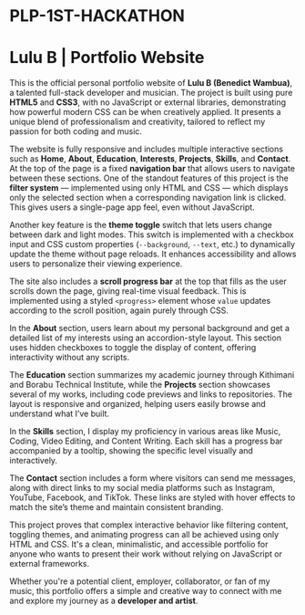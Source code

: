 # PLP-1ST-HACKATHON
# Lulu B | Portfolio Website

This is the official personal portfolio website of **Lulu B (Benedict Wambua)**, a talented full-stack developer and musician. The project is built using pure **HTML5** and **CSS3**, with no JavaScript or external libraries, demonstrating how powerful modern CSS can be when creatively applied. It presents a unique blend of professionalism and creativity, tailored to reflect my passion for both coding and music.

The website is fully responsive and includes multiple interactive sections such as **Home**, **About**, **Education**, **Interests**, **Projects**, **Skills**, and **Contact**. At the top of the page is a fixed **navigation bar** that allows users to navigate between these sections. One of the standout features of this project is the **filter system** — implemented using only HTML and CSS — which displays only the selected section when a corresponding navigation link is clicked. This gives users a single-page app feel, even without JavaScript.

Another key feature is the **theme toggle** switch that lets users change between dark and light modes. This switch is implemented with a checkbox input and CSS custom properties (`--background`, `--text`, etc.) to dynamically update the theme without page reloads. It enhances accessibility and allows users to personalize their viewing experience.

The site also includes a **scroll progress bar** at the top that fills as the user scrolls down the page, giving real-time visual feedback. This is implemented using a styled `<progress>` element whose `value` updates according to the scroll position, again purely through CSS.

In the **About** section, users learn about my personal background and get a detailed list of my interests using an accordion-style layout. This section uses hidden checkboxes to toggle the display of content, offering interactivity without any scripts.

The **Education** section summarizes my academic journey through Kithimani and Borabu Technical Institute, while the **Projects** section showcases several of my works, including code previews and links to repositories. The layout is responsive and organized, helping users easily browse and understand what I’ve built.

In the **Skills** section, I display my proficiency in various areas like Music, Coding, Video Editing, and Content Writing. Each skill has a progress bar accompanied by a tooltip, showing the specific level visually and interactively.

The **Contact** section includes a form where visitors can send me messages, along with direct links to my social media platforms such as Instagram, YouTube, Facebook, and TikTok. These links are styled with hover effects to match the site’s theme and maintain consistent branding.

This project proves that complex interactive behavior like filtering content, toggling themes, and animating progress can all be achieved using only HTML and CSS. It's a clean, minimalistic, and accessible portfolio for anyone who wants to present their work without relying on JavaScript or external frameworks.

Whether you're a potential client, employer, collaborator, or fan of my music, this portfolio offers a simple and creative way to connect with me and explore my journey as a **developer and artist**.
